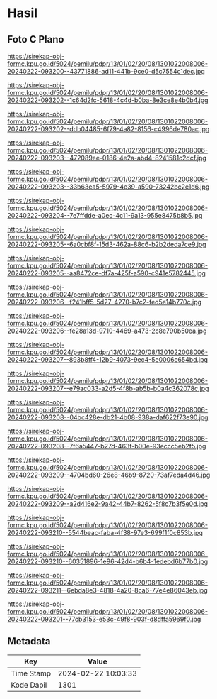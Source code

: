 # Hasil

## Foto C Plano

https://sirekap-obj-formc.kpu.go.id/5024/pemilu/pdpr/13/01/02/20/08/1301022008006-20240222-093200--43771886-ad11-441b-9ce0-d5c7554c1dec.jpg

https://sirekap-obj-formc.kpu.go.id/5024/pemilu/pdpr/13/01/02/20/08/1301022008006-20240222-093202--1c64d2fc-5618-4c4d-b0ba-8e3ce8e4b0b4.jpg

https://sirekap-obj-formc.kpu.go.id/5024/pemilu/pdpr/13/01/02/20/08/1301022008006-20240222-093202--ddb04485-6f79-4a82-8156-c4996de780ac.jpg

https://sirekap-obj-formc.kpu.go.id/5024/pemilu/pdpr/13/01/02/20/08/1301022008006-20240222-093203--472089ee-0186-4e2a-abd4-8241581c2dcf.jpg

https://sirekap-obj-formc.kpu.go.id/5024/pemilu/pdpr/13/01/02/20/08/1301022008006-20240222-093203--33b63ea5-5979-4e39-a590-73242bc2e1d6.jpg

https://sirekap-obj-formc.kpu.go.id/5024/pemilu/pdpr/13/01/02/20/08/1301022008006-20240222-093204--7e7ffdde-a0ec-4c11-9a13-955e8475b8b5.jpg

https://sirekap-obj-formc.kpu.go.id/5024/pemilu/pdpr/13/01/02/20/08/1301022008006-20240222-093205--6a0cbf8f-15d3-462a-88c6-b2b2deda7ce9.jpg

https://sirekap-obj-formc.kpu.go.id/5024/pemilu/pdpr/13/01/02/20/08/1301022008006-20240222-093205--aa8472ce-df7a-425f-a590-c941e5782445.jpg

https://sirekap-obj-formc.kpu.go.id/5024/pemilu/pdpr/13/01/02/20/08/1301022008006-20240222-093206--f241bff5-5d27-4270-b7c2-fed5e14b770c.jpg

https://sirekap-obj-formc.kpu.go.id/5024/pemilu/pdpr/13/01/02/20/08/1301022008006-20240222-093206--fe28a13d-9710-4469-a473-2c8e790b50ea.jpg

https://sirekap-obj-formc.kpu.go.id/5024/pemilu/pdpr/13/01/02/20/08/1301022008006-20240222-093207--893b8ff4-12b9-4073-9ec4-5e0006c654bd.jpg

https://sirekap-obj-formc.kpu.go.id/5024/pemilu/pdpr/13/01/02/20/08/1301022008006-20240222-093207--e79ac033-a2d5-4f8b-ab5b-b0a4c362078c.jpg

https://sirekap-obj-formc.kpu.go.id/5024/pemilu/pdpr/13/01/02/20/08/1301022008006-20240222-093208--04bc428e-db21-4b08-938a-daf622f73e90.jpg

https://sirekap-obj-formc.kpu.go.id/5024/pemilu/pdpr/13/01/02/20/08/1301022008006-20240222-093208--7f6a5447-b27d-463f-b00e-93eccc5eb2f5.jpg

https://sirekap-obj-formc.kpu.go.id/5024/pemilu/pdpr/13/01/02/20/08/1301022008006-20240222-093209--4704bd60-26e8-46b9-8720-73af7eda4d46.jpg

https://sirekap-obj-formc.kpu.go.id/5024/pemilu/pdpr/13/01/02/20/08/1301022008006-20240222-093209--a2d416e2-9a42-44b7-8262-5f8c7b3f5e0d.jpg

https://sirekap-obj-formc.kpu.go.id/5024/pemilu/pdpr/13/01/02/20/08/1301022008006-20240222-093210--5544beac-faba-4f38-97e3-699f1f0c853b.jpg

https://sirekap-obj-formc.kpu.go.id/5024/pemilu/pdpr/13/01/02/20/08/1301022008006-20240222-093210--60351896-1e96-42d4-b6b4-1edebd6b77b0.jpg

https://sirekap-obj-formc.kpu.go.id/5024/pemilu/pdpr/13/01/02/20/08/1301022008006-20240222-093211--6ebda8e3-4818-4a20-8ca6-77e4e86043eb.jpg

https://sirekap-obj-formc.kpu.go.id/5024/pemilu/pdpr/13/01/02/20/08/1301022008006-20240222-093201--77cb3153-e53c-49f8-903f-d8dffa5969f0.jpg


## Metadata

| Key        | Value               |
| ---------- | ------------------- |
| Time Stamp | 2024-02-22 10:03:33 |
| Kode Dapil | 1301                |



